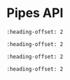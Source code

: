 # Pipes API


```{include} ./api/fmstr_pipeopen.md
:heading-offset: 2
```

```{include} ./api/fmstr_pipeclose.md
:heading-offset: 2
```

```{include} ./api/fmstr_pipewrite.md
:heading-offset: 2
```

```{include} ./api/fmstr_piperead.md
:heading-offset: 2
```
